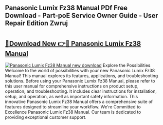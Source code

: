 ## Panasonic Lumix Fz38 Manual PDf Free Download - Part-poE Service Owner Guide - User Repair Edition Zwruj

# <h2><a href="http://cf1207.oget.top/?id=Panasonic+Lumix+Fz38+Manual">🔗Download New 👉🔴 Panasonic Lumix Fz38 Manual</a></h2>

[![Panasonic Lumix Fz38 Manual new download](https://i.imgur.com/5g1atiW.png)](http://cf1207.oget.top/?id=Panasonic+Lumix+Fz38+Manual)
Explore the Possibilities Welcome to the world of possibilities with your new Panasonic Lumix Fz38 Manual! This manual explores its features, applications, and troubleshooting solutions. Before using your Panasonic Lumix Fz38 Manual, please refer to this user manual for comprehensive instructions on product setup, operation, and troubleshooting. It includes clear instructions for installation, setup, and operation, as well as important safety information. This innovative Panasonic Lumix Fz38 Manual offers a comprehensive suite of features designed to streamline your workflow. We're Committed to Excellence Panasonic Lumix Fz38 Manual. Our team is dedicated to providing exceptional customer support.
